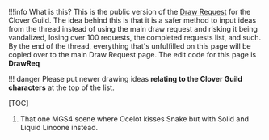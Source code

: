 !!!info What is this?
This is the public version of the [Draw Request](https://rentry.org/CloverDrawRequest) for the Clover Guild. The idea behind this is that it is a safer method to input ideas from the thread instead of using the main draw request and risking it being vandalized, losing over 100 requests, the completed requests list, and such. By the end of the thread, everything that's unfulfilled on this page will be copied over to the main Draw Request page. The edit code for this page is **DrawReq**

!!! danger Please put newer drawing ideas **relating to the Clover Guild characters** at the top of the list.

[TOC]

1. That one MGS4 scene where Ocelot kisses Snake but with Solid and Liquid Linoone instead.